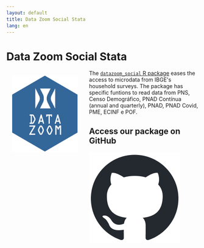 ```yaml
---
layout: default
title: Data Zoom Social Stata
lang: en
---
```


# Data Zoom Social Stata

<img src="/assets/img/hex_dzstata.png" alt="Data Zoom Social Stata" style="float: left; margin: 15px 30px 15px 15px; height: 200px;">

The [`datazoom_social` R package](https://github.com/datazoompuc/datazoom_social_Stata) eases the access to microdata from IBGE's household surveys. The package has specific funtions to read data from PNS, Censo Demográfico, PNAD Contínua (annual and quarterly), PNAD, PNAD Covid, PME, ECINF e POF.

<div class="logo-container-small">
    <h2> Access our package on GitHub </h2>
    <a href="https://github.com/datazoompuc/datazoom_social_Stata/blob/main/README_en.md">
        <img src="/assets/img/github-mark.png" alt="GitHub">
    </a>
</div>